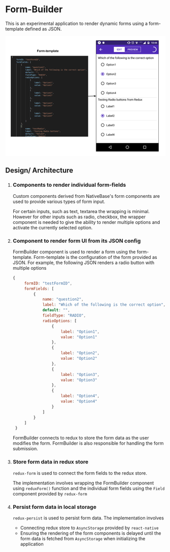 # Form-Builder

This is an experimental application to render dynamic forms using a form-template defined as JSON.

![Form-Builder](/assets/cover-image.png)

## Design/ Architecture

1. ### Components to render individual form-fields

   Custom components derived from NativeBase's form components are used to provide various types of form input. 

   For certain inputs, such as text, textarea the wrapping is minimal. However for other inputs such as radio, checkbox, the wrapper component is needed to give the ability to render multiple options and activate the currently selected option. 

2. ### Component to render form UI from its JSON config

   FormBuilder component is used to render a form using the form-template. Form-template is the configuration of the form provided as JSON. For example, the following JSON renders a radio button with multiple options

   ```javascript
   {
        formID: "testFormID",
        formFields: [
            {
                name: "question2",
                label: "Which of the following is the correct option",
                default: "",
                fieldType: "RADIO",
                radioOptions: [
                    {
                        label: "Option1",
                        value: "Option1"
                    },
                    {
                        label: "Option2",
                        value: "Option2"
                    },
                    {
                        label: "Option3",
                        value: "Option3"
                    },
                    {
                        label: "Option4",
                        value: "Option4"
                    }
                ]
            }
        ]
    }
   ```

   FormBuilder connects to redux to store the form data as the user modifies the form. FormBuilder is also responsible for handling the form submission.


3. ### Store form data in redux store

   `redux-form` is used to connect the form fields to the redux store. 
   
   The implementation involves wrapping the FormBuilder component using `reduxForm()` function and the individual form fields using the `Field` component provided by `redux-form`


4. ### Persist form data in local storage

   `redux-persist` is used to persist form data. The implementation involves 
   - Connecting redux store to `AsyncStorage` provided by `react-native` 
   - Ensuring the rendering of the form components is delayed until the form data is fetched from `AsyncStorage` when initializing the application
